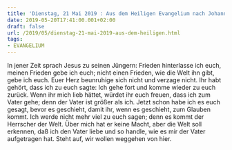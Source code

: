 ```yaml
---
title: 'Dienstag, 21 Mai 2019 : Aus dem Heiligen Evangelium nach Johannes - Joh 14,27-31a.'
date: 2019-05-20T17:41:00.001+02:00
draft: false
url: /2019/05/dienstag-21-mai-2019-aus-dem-heiligen.html
tags: 
- EVANGELIUM
---
```


In jener Zeit sprach Jesus zu seinen Jüngern: Frieden hinterlasse ich euch, meinen Frieden gebe ich euch; nicht einen Frieden, wie die Welt ihn gibt, gebe ich euch. Euer Herz beunruhige sich nicht und verzage nicht. Ihr habt gehört, dass ich zu euch sagte: Ich gehe fort und komme wieder zu euch zurück. Wenn ihr mich lieb hättet, würdet ihr euch freuen, dass ich zum Vater gehe; denn der Vater ist größer als ich. Jetzt schon habe ich es euch gesagt, bevor es geschieht, damit ihr, wenn es geschieht, zum Glauben kommt. Ich werde nicht mehr viel zu euch sagen; denn es kommt der Herrscher der Welt. Über mich hat er keine Macht, aber die Welt soll erkennen, daß ich den Vater liebe und so handle, wie es mir der Vater aufgetragen hat. Steht auf, wir wollen weggehen von hier.